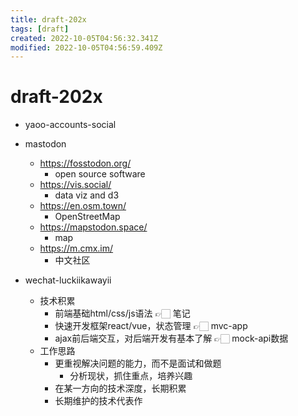 ```yaml
---
title: draft-202x
tags: [draft]
created: 2022-10-05T04:56:32.341Z
modified: 2022-10-05T04:56:59.409Z
---
```


# draft-202x

- yaoo-accounts-social
- mastodon
  - https://fosstodon.org/
    - open source software
  - https://vis.social/
    - data viz and d3
  - https://en.osm.town/
    - OpenStreetMap
  - https://mapstodon.space/
    - map
  - https://m.cmx.im/
    - 中文社区

- wechat-luckiikawayii
  - 技术积累
    - 前端基础html/css/js语法 👉🏻 笔记
    - 快速开发框架react/vue，状态管理 👉🏻 mvc-app
    - ajax前后端交互，对后端开发有基本了解 👉🏻 mock-api数据
  - 工作思路
    - 更重视解决问题的能力，而不是面试和做题
      - 分析现状，抓住重点，培养兴趣
    - 在某一方向的技术深度，长期积累
    - 长期维护的技术代表作
